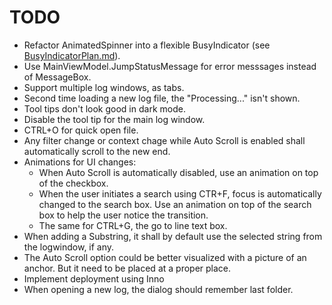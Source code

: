 # TODO

* Refactor AnimatedSpinner into a flexible BusyIndicator (see [BusyIndicatorPlan.md](BusyIndicatorPlan.md)).
* Use MainViewModel.JumpStatusMessage for error messsages instead of MessageBox.
* Support multiple log windows, as tabs.
* Second time loading a new log file, the "Processing..." isn't shown.
* Tool tips don't look good in dark mode.
* Disable the tool tip for the main log window.
* CTRL+O for quick open file.
* Any filter change or context chage while Auto Scroll is enabled shall automatically scroll to the new end.
* Animations for UI changes:
    * When Auto Scroll is automatically disabled, use an animation on top of the checkbox.
    * When the user initiates a search using CTR+F, focus is automatically changed to the search box. Use an animation on top of the search box to help the user notice the transition.
    * The same for CTRL+G, the go to line text box.
* When adding a Substring, it shall by default use the selected string from the logwindow, if any.
* The Auto Scroll option could be better visualized with a picture of an anchor. But it need to be placed at a proper place.
* Implement deployment using Inno
* When opening a new log, the dialog should remember last folder.